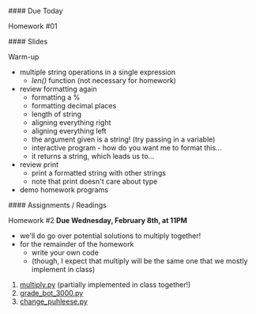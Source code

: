 <article class="due" markdown="block">
####  Due Today

Homework #01

</article>

<article class="slides" markdown="block">
####  Slides


Warm-up

* multiple string operations in a single expression
    * _len()_ function (not necessary for homework)
* review formatting again
	* formatting a %
    * formatting decimal places
    * length of string
	* aligning everything right
	* aligning everything left
    * the argument given is a string! (try passing in a variable)
    * interactive program - how do you want me to format this...
    * it returns a string, which leads us to...
* review print
    * print a formatted string with other strings
    * note that print doesn't care about type
* demo homework programs
</article>

<article class="assignments" markdown="block">
####  Assignments / Readings		

Homework #2 __Due Wednesday, February 8th, at 11PM__ 

* we'll do go over potential solutions to multiply together!
* for the remainder of the homework
    * write your own code
    * (though, I expect that multiply will be the same one that we mostly implement in class)

1. [multiply.py](homework/hw02/multiply.py) (partially implemented in class together!)
2. [grade_bot_3000.py](homework/hw02/grade_bot_3000.py)
3. [change_puhleese.py](homework/hw02/change_puhleese.py)

</article>

<!--
<a name="class4"></a>

###  Slides
* [About Class #4](classes/04/meta.html)
* [Review: Variables, String and Numeric Operators, User Input](classes/04/user-input.html)
* [Functions](classes/04/functions.html)
* [If Statements (Conditionals)](classes/04/if-statements.html)
* [A Quick Note on Expressions and Values](classes/04/expressions.html)

###  Readings
* {{ site.bookq }} - Chapter 4 (Decision Structures and Boolean Logic)
* Chapter 5 (only parts of 5.1 through 5.5 - up to "Keyword Arguments"
* - for now)  
* [{{ site.bookt }} - Chapter 5](http://openbookproject.net/thinkcs/python/english3e/conditionals.html) (just 5.1 and 5.5)

###  Vocabulary
See [the glossary for chapter 2](http://openbookproject.net/thinkcs/python/english3e/variables_expressions_statements.html#glossary) [and chapter 5](http://openbookproject.net/thinkcs/python/english3e/conditionals.html#glossary).

<a name="homework2"></a>

###  Homework #2

* Due __Feb 12th (any submission before 11PM is on-time)__
* Submit all files via __NYU Classes__
* [Contact me](index.html#contact-info) if you're having trouble submitting your homework
* Here's [the policy on late homework](index.html#homework)

1. [questions\_ch\_5.py](homework/hw02/questions_ch_5.py)
2. [automobile_costs.py](homework/hw02/automobile_costs.py) 
3. [candy\_bars.py](homework/hw02/candy_bars.py)
4. [days.py](homework/hw02/days.py)
5. [cats.py](homework/hw02/cats.py)
6. [numbers.py](homework/hw02/numbers.py) (This one may be a little tough: I'll grade it generously)
-->
